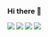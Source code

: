 ### Hi there 👋

<!--
**dxx99/dxx99** is a ✨ _special_ ✨ repository because its `README.md` (this file) appears on your GitHub profile.

Here are some ideas to get you started:

- 🔭 I’m currently working on ...
- 🌱 I’m currently learning ...
- 👯 I’m looking to collaborate on ...
- 🤔 I’m looking for help with ...
- 💬 Ask me about ...
- 📫 How to reach me: ...
- 😄 Pronouns: ...
- ⚡ Fun fact: ...
- [x] For erveryone ...
-->
![](https://github-profile-summary-cards.vercel.app/api/cards/profile-details?username=dxx99&theme=github)
![](https://github-profile-summary-cards.vercel.app/api/cards/most-commit-language?username=dxx99&theme=github)
![](https://github-profile-summary-cards.vercel.app/api/cards/stats?username=dxx99&theme=github)
![](https://github-profile-summary-cards.vercel.app/api/cards/productive-time?username=dxx99&theme=github)

